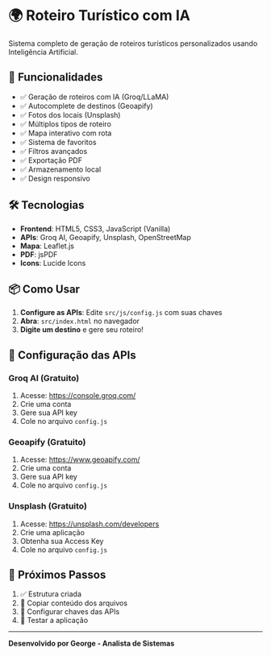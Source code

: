 # 🌍 Roteiro Turístico com IA

Sistema completo de geração de roteiros turísticos personalizados usando Inteligência Artificial.

## 🚀 Funcionalidades

- ✅ Geração de roteiros com IA (Groq/LLaMA)
- ✅ Autocomplete de destinos (Geoapify)  
- ✅ Fotos dos locais (Unsplash)
- ✅ Múltiplos tipos de roteiro
- ✅ Mapa interativo com rota
- ✅ Sistema de favoritos
- ✅ Filtros avançados
- ✅ Exportação PDF
- ✅ Armazenamento local
- ✅ Design responsivo

## 🛠️ Tecnologias

- **Frontend**: HTML5, CSS3, JavaScript (Vanilla)
- **APIs**: Groq AI, Geoapify, Unsplash, OpenStreetMap
- **Mapa**: Leaflet.js
- **PDF**: jsPDF
- **Icons**: Lucide Icons

## 📦 Como Usar

1. **Configure as APIs**: Edite `src/js/config.js` com suas chaves
2. **Abra**: `src/index.html` no navegador
3. **Digite um destino** e gere seu roteiro!

## 🔧 Configuração das APIs

### Groq AI (Gratuito)
1. Acesse: https://console.groq.com/
2. Crie uma conta
3. Gere sua API key
4. Cole no arquivo `config.js`

### Geoapify (Gratuito)
1. Acesse: https://www.geoapify.com/
2. Crie uma conta
3. Gere sua API key
4. Cole no arquivo `config.js`

### Unsplash (Gratuito)
1. Acesse: https://unsplash.com/developers
2. Crie uma aplicação
3. Obtenha sua Access Key
4. Cole no arquivo `config.js`

## 🎯 Próximos Passos

1. ✅ Estrutura criada
2. 📝 Copiar conteúdo dos arquivos
3. 🔑 Configurar chaves das APIs
4. 🚀 Testar a aplicação

---

**Desenvolvido por George - Analista de Sistemas**